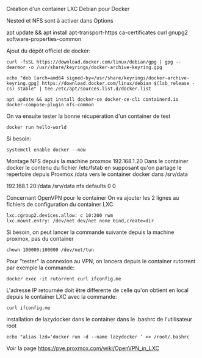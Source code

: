 Création d'un container LXC Debian pour Docker

Nested et NFS sont à activer dans Options

apt update && apt install apt-transport-https ca-certificates curl gnupg2 software-properties-common

Ajout du dépôt officiel de docker:

```
curl -fsSL https://download.docker.com/linux/debian/gpg | gpg --dearmor -o /usr/share/keyrings/docker-archive-keyring.gpg
```
```
echo "deb [arch=amd64 signed-by=/usr/share/keyrings/docker-archive-keyring.gpg] https://download.docker.com/linux/debian $(lsb_release -cs) stable" | tee /etc/apt/sources.list.d/docker.list
```
```
apt update && apt install docker-ce docker-ce-cli containerd.io docker-compose-plugin nfs-common
```
On va ensuite tester la bonne récupération d'un container de test
```
docker run hello-world
```
Si besoin:
```
systemctl enable docker --now
```
Montage NFS depuis la machine proxmox 192.168.1.20
Dans le container docker
le contenu du fichier /etc/fstab en supposant qu'on partage le repertoire depuis Proxmox /data vers le container docker dans /srv/data

192.168.1.20:/data      /srv/data       nfs     defaults        0 0

Concernant OpenVPN pour le container
On va ajouter les 2 lignes au fichiers de configuration du container LXC
```
lxc.cgroup2.devices.allow: c 10:200 rwm
lxc.mount.entry: /dev/net dev/net none bind,create=dir
```

Si besoin, on peut lancer la commande suivante depuis la machine proxmox, pas du container
```
chown 100000:100000 /dev/net/tun
```
Pour "tester" la connexion au VPN, on lancera depuis le container rutorrent par exemple la commande:

```
docker exec -it rutorrent curl ifconfig.me
```
L'adresse IP retournée doit être differente de celle qu'on obtient en local depuis le container LXC
avec la commande:

```
curl ifconfig.me
```

installation de lazydocker dans le container
dans le .bashrc de l'utilisateur root

```
echo "alias lzd='docker run -d --name lazydocker ’ >> /root/.bashrc
```

Voir la page https://pve.proxmox.com/wiki/OpenVPN_in_LXC
